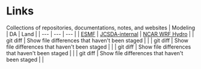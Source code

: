 # Links
Collections of repositories, documentations, notes, and websites
| Modeling | DA | Land |
| --- | --- | --- |
| <a href="https://github.com/esmf-org/esmf.git">ESMF</a> | <a href="https://github.com/JCSDA-internal">JCSDA-internal</a> | <a href="https://github.com/NCAR/wrf_hydro_nwm_public.git">NCAR WRF Hydro</a> | 
| git diff | Show file differences that haven't been staged | |
| git diff | Show file differences that haven't been staged | |
| git diff | Show file differences that haven't been staged | |
| git diff | Show file differences that haven't been staged | |
